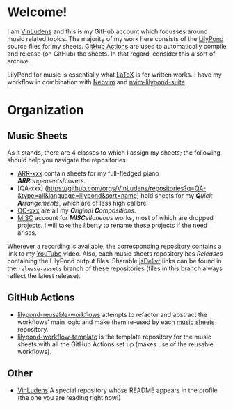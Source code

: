 # Welcome!

I am [VinLudens][VL] and this is my GitHub account which focusses around music related topics. The majority of my work here consists of the [LilyPond](http://lilypond.org/) source files for my sheets. [GitHub Actions](https://docs.github.com/en/actions) are used to automatically compile and release (on GitHub) the sheets. In that regard, consider this a sort of archive.

LilyPond for music is essentially what [LaTeX](https://www.latex-project.org/) is for written works. I have my workflow in combination with [Neovim](https://github.com/niveK77pur/nvim "my neovim configs") and [nvim-lilypond-suite](https://github.com/martineausimon/nvim-lilypond-suite "A neovim plugin for writing LilyPond scores").

# Organization

## Music Sheets

As it stands, there are 4 classes to which I assign my sheets; the following should help you navigate the repositories.

- [ARR-xxx](https://github.com/orgs/VinLudens/repositories?q=ARR-&type=all&language=lilypond&sort=name) contain sheets for my full-fledged piano ***ARR**angements*/covers.
- [QA-xxx] (https://github.com/orgs/VinLudens/repositories?q=QA-&type=all&language=lilypond&sort=name) hold sheets for my ***Q**uick **A**rrangements*, which are of less high calibre.
- [OC-xxx](https://github.com/orgs/VinLudens/repositories?q=OC-&type=all&language=lilypond&sort=name) are all my ***O**riginal **C**ompositions*.
- [MISC](https://github.com/orgs/VinLudens/repositories?q=MISC-&type=all&language=lilypond&sort=name) account for ***MISC**ellaneous* works, most of which are dropped projects. I will take the liberty to rename these projects if the need arises.

Wherever a recording is available, the corresponding repository contains a link to my [YouTube][VL] video. Also, each music sheets repository has *Releases* containing the LilyPond output files. Sharable [jsDelivr](https://www.jsdelivr.com/) links can be found in the `release-assets` branch of these repositories (files in this branch always reflect the latest release).

## GitHub Actions

- [lilypond-reusable-workflows](https://github.com/VinLudens/lilypond-reusable-workflows) attempts to refactor and abstract the workflows' main logic and make them re-used by each [music sheets](#music-sheets) repository.
- [lilypond-workflow-template](https://github.com/VinLudens/lilypond-workflow-template) is the template repository for the music sheets with all the GitHub Actions set up (makes use of the reusable workflows).

## Other

- [VinLudens](https://github.com/VinLudens/VinLudens) A special repository whose README appears in the profile (the one you are reading right now!)

[VL]: https://www.youtube.com/@VinLudens
